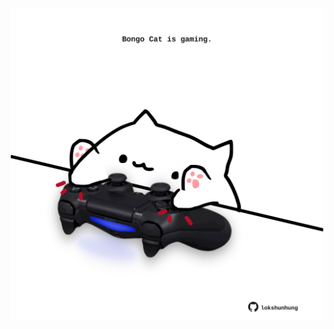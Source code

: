 <!-- built at 19/10/2021, 16:03:17 UTC -->
<p align="center">
  <img width="500" height="500" src="./ReadmeImage.svg">
</p>
